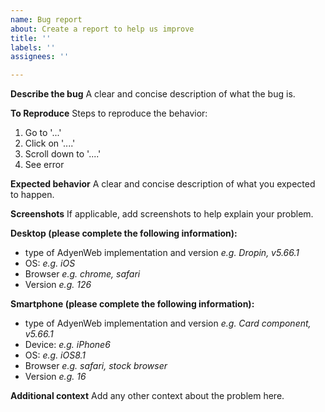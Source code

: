 ```yaml
---
name: Bug report
about: Create a report to help us improve
title: ''
labels: ''
assignees: ''

---
```


**Describe the bug**
A clear and concise description of what the bug is.

**To Reproduce**
Steps to reproduce the behavior:
1. Go to '...'
2. Click on '....'
3. Scroll down to '....'
4. See error

**Expected behavior**
A clear and concise description of what you expected to happen.

**Screenshots**
If applicable, add screenshots to help explain your problem.

**Desktop (please complete the following information):**
 - type of AdyenWeb implementation and version _e.g. Dropin, v5.66.1_
 - OS: _e.g. iOS_
 - Browser _e.g. chrome, safari_
 - Version _e.g. 126_

**Smartphone (please complete the following information):**
 - type of AdyenWeb implementation and version _e.g. Card component, v5.66.1_
 - Device: _e.g. iPhone6_
 - OS: _e.g. iOS8.1_
 - Browser _e.g. safari, stock browser_
 - Version _e.g. 16_

**Additional context**
Add any other context about the problem here.
